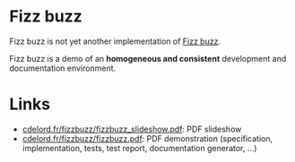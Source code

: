 # Fizz buzz

Fizz buzz is not yet another implementation of [Fizz
buzz](https://en.wikipedia.org/wiki/Fizz_buzz).

Fizz buzz is a demo of an **homogeneous and consistent** development and
documentation environment.

# Links

- [cdelord.fr/fizzbuzz/fizzbuzz_slideshow.pdf](http://cdelord.fr/fizzbuzz/fizzbuzz_slideshow.pdf): PDF slideshow
- [cdelord.fr/fizzbuzz/fizzbuzz.pdf](http://cdelord.fr/fizzbuzz/fizzbuzz.pdf): PDF demonstration (specification, implementation, tests, test report, documentation generator, ...)
